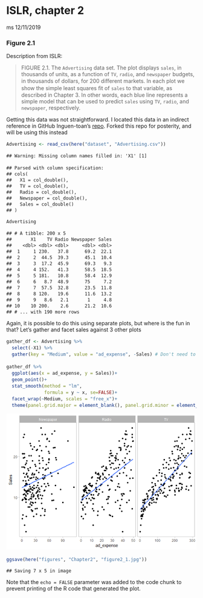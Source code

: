 ISLR, chapter 2
================
ms
12/11/2019

### Figure 2.1

Description from ISLR:

> FIGURE 2.1. The `Advertising` data set. The plot displays `sales`, in
> thousands of units, as a function of `TV`, `radio`, and `newspaper`
> budgets, in thousands of dollars, for 200 diﬀerent markets. In each
> plot we show the simple least squares ﬁt of `sales` to that variable,
> as described in Chapter 3. In other words, each blue line represents a
> simple model that can be used to predict `sales` using `TV`, `radio`,
> and `newspaper`, respectively.

Getting this data was not straightforward. I located this data in an
indirect reference in GitHub Inguen-toan’s
[repo](https://github.com/nguyen-toan/ISLR). Forked this repo for
posterity, and will be using this instead

``` r
Advertising <- read_csv(here("dataset", "Advertising.csv"))
```

    ## Warning: Missing column names filled in: 'X1' [1]

    ## Parsed with column specification:
    ## cols(
    ##   X1 = col_double(),
    ##   TV = col_double(),
    ##   Radio = col_double(),
    ##   Newspaper = col_double(),
    ##   Sales = col_double()
    ## )

``` r
Advertising
```

    ## # A tibble: 200 x 5
    ##       X1    TV Radio Newspaper Sales
    ##    <dbl> <dbl> <dbl>     <dbl> <dbl>
    ##  1     1 230.   37.8      69.2  22.1
    ##  2     2  44.5  39.3      45.1  10.4
    ##  3     3  17.2  45.9      69.3   9.3
    ##  4     4 152.   41.3      58.5  18.5
    ##  5     5 181.   10.8      58.4  12.9
    ##  6     6   8.7  48.9      75     7.2
    ##  7     7  57.5  32.8      23.5  11.8
    ##  8     8 120.   19.6      11.6  13.2
    ##  9     9   8.6   2.1       1     4.8
    ## 10    10 200.    2.6      21.2  10.6
    ## # ... with 190 more rows

Again, it is possible to do this using separate plots, but where is the
fun in that? Let’s gather and facet sales against 3 other plots

``` r
gather_df <- Advertising %>% 
  select(-X1) %>% 
  gather(key = "Medium", value = "ad_expense", -Sales) # Don't need to save this, more for readabilty

gather_df %>% 
  ggplot(aes(x = ad_expense, y = Sales))+
  geom_point()+
  stat_smooth(method = "lm", 
              formula = y ~ x, se=FALSE)+
  facet_wrap(~Medium, scales = "free_x")+
  theme(panel.grid.major = element_blank(), panel.grid.minor = element_blank())
```

![](ch2_files/figure-gfm/unnamed-chunk-2-1.png)<!-- -->

``` r
ggsave(here("figures", "Chapter2", "figure2_1.jpg"))
```

    ## Saving 7 x 5 in image

Note that the `echo = FALSE` parameter was added to the code chunk to
prevent printing of the R code that generated the plot.
